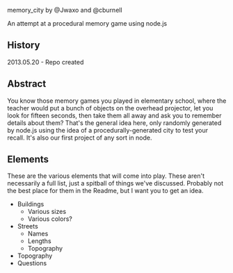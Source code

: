 memory_city by @Jwaxo and @cburnell

An attempt at a procedural memory game using node.js

## History

2013.05.20 - Repo created

## Abstract

You know those memory games you played in elementary school, where the teacher would put a bunch of objects on the overhead projector, let you look for fifteen seconds, then take them all away and ask you to remember details about them? That's the general idea here, only randomly generated by node.js using the idea of a procedurally-generated city to test your recall. It's also our first project of any sort in node.

## Elements

These are the various elements that will come into play. These aren't necessarily a full list, just a spitball of things we've discussed. Probably not the best place for them in the Readme, but I want you to get an idea.

* Buildings
    + Various sizes
    + Various colors?
* Streets
    + Names
    + Lengths
    + Topography
* Topography
* Questions
